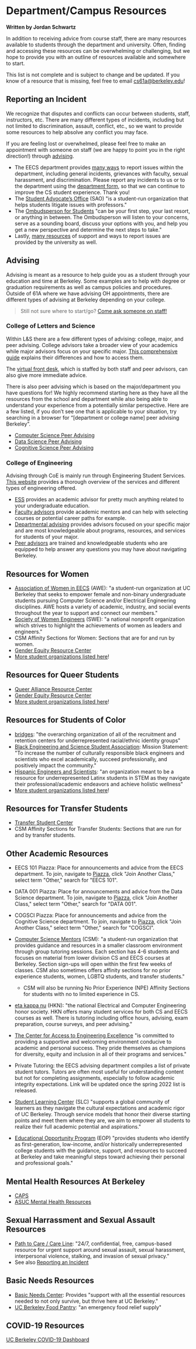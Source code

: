 

# Department/Campus Resources

**Written by Jordan Schwartz**

In addition to receiving advice from course staff, there are many resources
available to students through the department and university. Often, finding and
accessing these resources can be overwhelming or challenging, but we hope to
provide you with an outline of resources available and somewhere to start.

This list is not complete and is subject to change and be updated. If you know
of a resource that is missing, feel free to email cs61a@berkeley.edu!

## Reporting an Incident

We recognize that disputes and conflicts can occur between students, staff,
instructors, etc. There are many different types of incidents, including but not
limited to discrimination, assault, conflict, etc., so we want to provide some
resources to help absolve any conflict you may face.

If you are feeling lost or overwhelmed, please feel free to make an appointment
with someone on staff (we are happy to point you in the right direction!)
through [advising](/office-hours "/office-hours").

* The EECS department provides
 [many ways](https://eecs.berkeley.edu/resources/students/grievances#eecs-climate "https://eecs.berkeley.edu/resources/students/grievances#eecs-climate")
 to report issues within the department, including general incidents,
 grievances with faculty, sexual harassment, and discrimination. Please report
 any incidents to us or to the department using the
 [department form](https://docs.google.com/forms/d/e/1FAIpQLSc4NYHdUJ8IzYA1SoiTinWBybGWkj0mfmdnHAeygAxkZajelQ/viewform "https://docs.google.com/forms/d/e/1FAIpQLSc4NYHdUJ8IzYA1SoiTinWBybGWkj0mfmdnHAeygAxkZajelQ/viewform"),
 so that we can continue to improve the CS student experience. Thank you!
* The [Student Advocate’s Office](https://advocate.berkeley.edu "https://advocate.berkeley.edu") (SAO) "is a
 student-run organization that helps students litigate issues with professors."
* The [Ombudsperson for Students](https://sa.berkeley.edu/Ombuds "https://sa.berkeley.edu/Ombuds") "can be your
 first step, your last resort, or anything in between. The Ombudsperson will
 listen to your concerns, serve as a sounding board, discuss your options with
 you, and help you get a new perspective and determine the next steps to take."
* Lastly, [many resources](https://diversity.berkeley.edu/report-incident "https://diversity.berkeley.edu/report-incident") of
 support and ways to report issues are provided by the university as well.

## Advising

Advising is meant as a resource to help guide you as a student through your
education and time at Berkeley. Some examples are to help with degree or
graduation requirements as well as campus policies and procedures. Outside of
61A where we have advising OH appointments, there are different types of
advising at Berkeley depending on your college.

> Still not sure where to start/go? [Come ask someone on staff!](/office-hours "/office-hours")
> 
> 

### College of Letters and Science

Within L&S there are a few different types of advising: college, major, and peer
advising. College advisors take a broader view of your academics while major
advisors focus on your specific major.
[This comprehensive guide](https://lsadvising.berkeley.edu/appointments-advice/college-advising-vs-major-advising "https://lsadvising.berkeley.edu/appointments-advice/college-advising-vs-major-advising")
explains their differences and how to access them.

The [virtual front desk](https://lsadvising.berkeley.edu/virtual-front-desk "https://lsadvising.berkeley.edu/virtual-front-desk"),
which is staffed by both staff and peer advisors, can also give more immediate
advice.

There is also peer advising which is based on the major/department you have
questions for! We highly recommend starting here as they have all the resources
from the school and department while also being able to understand your
experience from a potentially similar perspective. Here are a few listed, if you
don’t see one that is applicable to your situation, try searching in a browser
for “[department or college name] peer advising Berkeley”.

* [Computer Science Peer Advising](https://eecs.berkeley.edu/resources/undergrads/cs/advising "https://eecs.berkeley.edu/resources/undergrads/cs/advising")
* [Data Science Peer Advising](https://data.berkeley.edu/degrees/peer-advising "https://data.berkeley.edu/degrees/peer-advising")
* [Cognitive Science Peer Advising](https://cogsci.berkeley.edu/advising/peer-advising "https://cogsci.berkeley.edu/advising/peer-advising")

### College of Engineering

Advising through CoE is mainly run through Engineering Student Services.
[This website](https://engineering.berkeley.edu/students/advising-counseling "https://engineering.berkeley.edu/students/advising-counseling")
provides a thorough overview of the services and different types of engineering
offered.

* [ESS](# "#") provides an academic advisor for pretty much anything related to your
 undergraduate education.
* [Faculty advisors](# "#") provide academic mentors and can help with selecting
 courses or potential career paths for example.
* [Departmental advising](# "#") provides advisors focused on your specific major
 and are most knowledgeable about programs, resources, and services for
 students of your major.
* [Peer advisors](# "#") are trained and knowledgeable students who are equipped to
 help answer any questions you may have about navigating Berkeley.

## Resources for Women

* [Association of Women in EECS](https://awe.berkeley.edu "https://awe.berkeley.edu") (AWE): "a student-run
 organization at UC Berkeley that seeks to empower female and non-binary
 undergraduate students pursuing Computer Science and/or Electrical Engineering
 disciplines. AWE hosts a variety of academic, industry, and social events
 throughout the year to support and connect our members."
* [Society of Women Engineers](https://swe.berkeley.edu "https://swe.berkeley.edu") (SWE): "a national
 nonprofit organization which strives to highlight the achievements of women as
 leaders and engineers."
* CSM Affinity Sections for Women: Sections that are for and run by women.
* [Gender Equity Resource Center](https://cejce.berkeley.edu/geneq "https://cejce.berkeley.edu/geneq")
* [More student organizations listed here](https://eecs.berkeley.edu/people/students/organizations "https://eecs.berkeley.edu/people/students/organizations")!

## Resources for Queer Students

* [Queer Alliance Resource Center](https://www.facebook.com/ucbqarc "https://www.facebook.com/ucbqarc")
* [Gender Equity Resource Center](https://cejce.berkeley.edu/geneq "https://cejce.berkeley.edu/geneq")
* [More student organizations listed here](https://eecs.berkeley.edu/people/students/organizations "https://eecs.berkeley.edu/people/students/organizations")!

## Resources for Students of Color

* [bridges](https://bridges.berkeley.edu "https://bridges.berkeley.edu"): "the overarching organization of all
 of the recruitment and retention centers for underrepresented racial/ethnic
 identity groups"
* [Black Engineering and Science Student Association](http://www.ucberkeleybessa.com "http://www.ucberkeleybessa.com"):
 Mission Statement: "To increase the number of culturally responsible black
 engineers and scientists who excel academically, succeed professionally, and
 positively impact the community."
* [Hispanic Engineers and Scientists](https://hes.berkeley.edu/ "https://hes.berkeley.edu/"): "an
 organization meant to be a resource for underrepresented Latinx students in
 STEM as they navigate their professional/academic endeavors and achieve
 holistic wellness"
* [More student organizations listed here](https://eecs.berkeley.edu/people/students/organizations "https://eecs.berkeley.edu/people/students/organizations")!

## Resources for Transfer Students

* [Transfer Student Center](https://transfers.berkeley.edu/home "https://transfers.berkeley.edu/home")
* CSM Affinity Sections for Transfer Students: Sections that are run for and by
 transfer students.

## Other Academic Resources

* EECS 101 Piazza: Place for announcements and advice from the EECS department.
 To join, navigate to [Piazza](https://piazza.com "https://piazza.com"), click "Join Another Class,"
 select term "Other," search for "EECS 101".
* DATA 001 Piazza: Place for announcements and advice from the Data Science
 department. To join, navigate to [Piazza](https://piazza.com "https://piazza.com"), click "Join
 Another Class," select term "Other," search for "DATA 001".
* COGSCI Piazza: Place for announcements and advice from the Cognitive Science
 department. To join, navigate to [Piazza](https://piazza.com "https://piazza.com"), click "Join
 Another Class," select term "Other," search for "COGSCI".
* [Computer Science Mentors](https://csmentors.berkeley.edu "https://csmentors.berkeley.edu") (CSM): "a
 student-run organization that provides guidance and resources in a smaller
 classroom environment through group tutoring sessions. Each section has 4-6
 students and focuses on material from lower division CS and EECS courses at
 Berkeley. Section sign-ups will open within the first few weeks of classes.
 CSM also sometimes offers affinity sections for no prior experience students,
 women, LGBTQ students, and transfer students."

	+ CSM will also be running No Prior Experience (NPE) Affinity Sections for
	 students with no to limited experience in CS.
* [eta kappa nu](https://hkn.eecs.berkeley.edu "https://hkn.eecs.berkeley.edu") (HKN): "the national Electrical
 and Computer Engineering honor society. HKN offers many student services for
 both CS and EECS courses as well. There is tutoring including office hours,
 advising, exam preparation, course surveys, and peer advising."
* [The Center for Access to Engineering Excellence](https://engineering.berkeley.edu/student-services/academic-support "https://engineering.berkeley.edu/student-services/academic-support")
 "is committed to providing a supportive and welcoming environment conducive to
 academic and personal success. They pride themselves as champions for
 diversity, equity and inclusion in all of their programs and services."
* Private Tutoring: the EECS advising department compiles a list of private
 student tutors. Tutors are often most useful for understanding content but not
 for completing assignments, especially to follow academic integrity
 expectations. Link will be updated once the spring 2022 list is released.
* [Student Learning Center](http://slc.berkeley.edu "http://slc.berkeley.edu") (SLC) "supports a global
 community of learners as they navigate the cultural expectations and academic
 rigor of UC Berkeley. Through service models that honor their diverse starting
 points and meet them where they are, we aim to empower all students to realize
 their full academic potential and aspirations."
* [Educational Opportunity Program](https://eop.berkeley.edu "https://eop.berkeley.edu") (EOP) "provides
 students who identify as first-generation, low-income, and/or historically
 underrepresented college students with the guidance, support, and resources to
 succeed at Berkeley and take meaningful steps toward achieving their personal
 and professional goals."

## Mental Health Resources At Berkeley

* [CAPS](https://uhs.berkeley.edu/caps "https://uhs.berkeley.edu/caps")
* [ASUC Mental Health Resources](https://asuc.org/wp-content/uploads/2018/02/Mental-Health-Resources.pdf "https://asuc.org/wp-content/uploads/2018/02/Mental-Health-Resources.pdf")

## Sexual Harrassment and Sexual Assault Resources

* [Path to Care / Care Line](https://care.berkeley.edu/care-line/ "https://care.berkeley.edu/care-line/"): "24/7,
 confidential, free, campus-based resource for urgent support around sexual
 assault, sexual harassment, interpersonal violence, stalking, and invasion of
 sexual privacy."
* See also [Reporting an Incident](#reporting-an-incident "#reporting-an-incident")

## Basic Needs Resources

* [Basic Needs Center](https://basicneeds.berkeley.edu/home "https://basicneeds.berkeley.edu/home"): Provides "support
 with all the essential resources needed to not only survive, but thrive here
 at UC Berkeley."
* [UC Berkeley Food Pantry](https://basicneeds.berkeley.edu/pantry "https://basicneeds.berkeley.edu/pantry"): "an
 emergency food relief supply"

## COVID-19 Resources

[UC Berkeley COVID-19 Dashboard](https://coronavirus.berkeley.edu "https://coronavirus.berkeley.edu")

